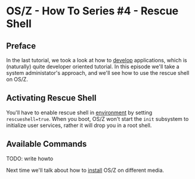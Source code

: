 OS/Z - How To Series #4 - Rescue Shell
======================================

Preface
-------

In the last tutorial, we took a look at how to [develop](https://github.com/bztsrc/osz/blob/master/docs/howto3-develop.md)
applications, which is (naturally) quite developer oriented tutorial.
In this episode we'll take a system administator's approach, and we'll see how to use the rescue shell on OS/Z.

Activating Rescue Shell
-----------------------

You'll have to enable rescue shell in [environment](https://github.com/bztsrc/osz/blob/master/etc/sys/config) by setting `rescueshell=true`. When you boot, OS/Z won't start the `init` subsystem to initialize user services, rather it will drop you
in a root shell.

Available Commands
------------------

TODO: write howto

Next time we'll talk about how to [install](https://github.com/bztsrc/osz/blob/master/docs/howto5-install.md) OS/Z on different media.
